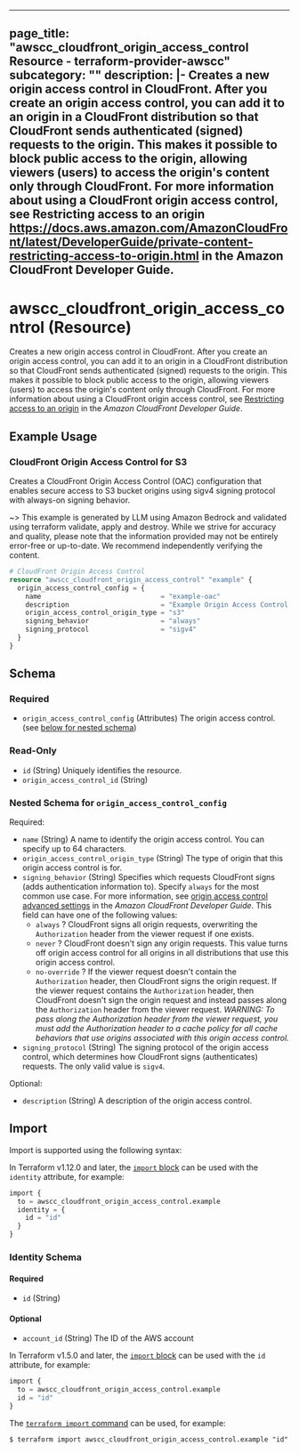 
---
page_title: "awscc_cloudfront_origin_access_control Resource - terraform-provider-awscc"
subcategory: ""
description: |-
  Creates a new origin access control in CloudFront. After you create an origin access control, you can add it to an origin in a CloudFront distribution so that CloudFront sends authenticated (signed) requests to the origin.
  This makes it possible to block public access to the origin, allowing viewers (users) to access the origin's content only through CloudFront.
  For more information about using a CloudFront origin access control, see Restricting access to an origin https://docs.aws.amazon.com/AmazonCloudFront/latest/DeveloperGuide/private-content-restricting-access-to-origin.html in the Amazon CloudFront Developer Guide.
---

# awscc_cloudfront_origin_access_control (Resource)

Creates a new origin access control in CloudFront. After you create an origin access control, you can add it to an origin in a CloudFront distribution so that CloudFront sends authenticated (signed) requests to the origin.
 This makes it possible to block public access to the origin, allowing viewers (users) to access the origin's content only through CloudFront.
 For more information about using a CloudFront origin access control, see [Restricting access to an origin](https://docs.aws.amazon.com/AmazonCloudFront/latest/DeveloperGuide/private-content-restricting-access-to-origin.html) in the *Amazon CloudFront Developer Guide*.

## Example Usage

### CloudFront Origin Access Control for S3

Creates a CloudFront Origin Access Control (OAC) configuration that enables secure access to S3 bucket origins using sigv4 signing protocol with always-on signing behavior.

~> This example is generated by LLM using Amazon Bedrock and validated using terraform validate, apply and destroy. While we strive for accuracy and quality, please note that the information provided may not be entirely error-free or up-to-date. We recommend independently verifying the content.

```terraform
# CloudFront Origin Access Control
resource "awscc_cloudfront_origin_access_control" "example" {
  origin_access_control_config = {
    name                              = "example-oac"
    description                       = "Example Origin Access Control for S3"
    origin_access_control_origin_type = "s3"
    signing_behavior                  = "always"
    signing_protocol                  = "sigv4"
  }
}
```

<!-- schema generated by tfplugindocs -->
## Schema

### Required

- `origin_access_control_config` (Attributes) The origin access control. (see [below for nested schema](#nestedatt--origin_access_control_config))

### Read-Only

- `id` (String) Uniquely identifies the resource.
- `origin_access_control_id` (String)

<a id="nestedatt--origin_access_control_config"></a>
### Nested Schema for `origin_access_control_config`

Required:

- `name` (String) A name to identify the origin access control. You can specify up to 64 characters.
- `origin_access_control_origin_type` (String) The type of origin that this origin access control is for.
- `signing_behavior` (String) Specifies which requests CloudFront signs (adds authentication information to). Specify ``always`` for the most common use case. For more information, see [origin access control advanced settings](https://docs.aws.amazon.com/AmazonCloudFront/latest/DeveloperGuide/private-content-restricting-access-to-s3.html#oac-advanced-settings) in the *Amazon CloudFront Developer Guide*.
 This field can have one of the following values:
  +  ``always`` ? CloudFront signs all origin requests, overwriting the ``Authorization`` header from the viewer request if one exists.
  +  ``never`` ? CloudFront doesn't sign any origin requests. This value turns off origin access control for all origins in all distributions that use this origin access control.
  +  ``no-override`` ? If the viewer request doesn't contain the ``Authorization`` header, then CloudFront signs the origin request. If the viewer request contains the ``Authorization`` header, then CloudFront doesn't sign the origin request and instead passes along the ``Authorization`` header from the viewer request. *WARNING: To pass along the Authorization header from the viewer request, you must add the Authorization header to a cache policy for all cache behaviors that use origins associated with this origin access control.*
- `signing_protocol` (String) The signing protocol of the origin access control, which determines how CloudFront signs (authenticates) requests. The only valid value is ``sigv4``.

Optional:

- `description` (String) A description of the origin access control.

## Import

Import is supported using the following syntax:

In Terraform v1.12.0 and later, the [`import` block](https://developer.hashicorp.com/terraform/language/import) can be used with the `identity` attribute, for example:

```terraform
import {
  to = awscc_cloudfront_origin_access_control.example
  identity = {
    id = "id"
  }
}
```

<!-- schema generated by tfplugindocs -->
### Identity Schema

#### Required

- `id` (String)

#### Optional

- `account_id` (String) The ID of the AWS account

In Terraform v1.5.0 and later, the [`import` block](https://developer.hashicorp.com/terraform/language/import) can be used with the `id` attribute, for example:

```terraform
import {
  to = awscc_cloudfront_origin_access_control.example
  id = "id"
}
```

The [`terraform import` command](https://developer.hashicorp.com/terraform/cli/commands/import) can be used, for example:

```shell
$ terraform import awscc_cloudfront_origin_access_control.example "id"
```
